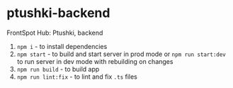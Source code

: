 # ptushki-backend

FrontSpot Hub: Ptushki, backend

1) `npm i` - to install dependencies
2) `npm start` - to build and start server in prod mode or `npm run start:dev` to run server in dev mode with rebuilding on changes
3) `npm run build` - to build app
4) `npm run lint:fix` - to lint and fix `.ts` files

